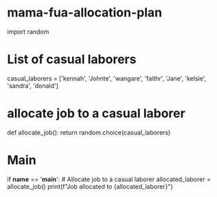 # mama-fua-allocation-plan

import random

# List of casual laborers
casual_laborers = ['kennah', 'Johnte', 'wangare', 'faithr', 'Jane', 'kelsie', 'sandra', 'donald']

# allocate job to a casual laborer
def allocate_job():
    return random.choice(casual_laborers)

# Main 
if __name__ == '__main__':
    # Allocate job to a casual laborer
    allocated_laborer = allocate_job()
    print(f"Job allocated to {allocated_laborer}")
